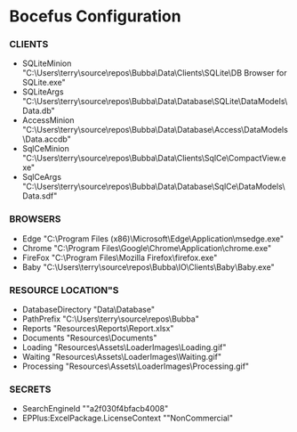 # Bocefus Configuration

### CLIENTS  
- SQLiteMinion  "C:\Users\terry\source\repos\Bubba\Data\Clients\SQLite\DB Browser for SQLite.exe"
- SQLiteArgs  "C:\Users\terry\source\repos\Bubba\Data\Database\SQLite\DataModels\Data.db"
- AccessMinion  "C:\Users\terry\source\repos\Bubba\Data\Database\Access\DataModels\Data.accdb"
- SqlCeMinion  "C:\Users\terry\source\repos\Bubba\Data\Clients\SqlCe\CompactView.exe"
- SqlCeArgs  "C:\Users\terry\source\repos\Bubba\Data\Database\SqlCe\DataModels\Data.sdf"

### BROWSERS  
- Edge  "C:\Program Files (x86)\Microsoft\Edge\Application\msedge.exe"
- Chrome  "C:\Program Files\Google\Chrome\Application\chrome.exe"
- FireFox  "C:\Program Files\Mozilla Firefox\firefox.exe"
- Baby  "C:\Users\terry\source\repos\Bubba\IO\Clients\Baby\Baby.exe"

### RESOURCE LOCATION"S 
- DatabaseDirectory  "Data\Database\"
- PathPrefix  "C:\Users\terry\source\repos\Bubba\"
- Reports  "Resources\Reports\Report.xlsx"
- Documents  "Resources\Documents\"
- Loading  "Resources\Assets\LoaderImages\Loading.gif"
- Waiting  "Resources\Assets\LoaderImages\Waiting.gif"
- Processing  "Resources\Assets\LoaderImages\Processing.gif"

### SECRETS    
- SearchEngineId  ""a2f030f4bfacb4008"
- EPPlus:ExcelPackage.LicenseContext  ""NonCommercial"


```